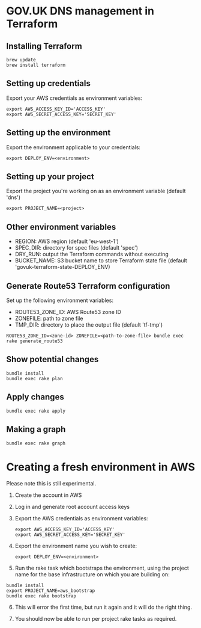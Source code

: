 # GOV.UK DNS management in Terraform

## Installing Terraform

```
brew update
brew install terraform
```

## Setting up credentials

Export your AWS credentials as environment variables:

```
export AWS_ACCESS_KEY_ID='ACCESS_KEY'
export AWS_SECRET_ACCESS_KEY='SECRET_KEY'
```

## Setting up the environment

Export the environment applicable to your credentials:

```
export DEPLOY_ENV=<environment>
```

## Setting up your project

Export the project you're working on as an environment variable (default 'dns')

```
export PROJECT_NAME=<project>
```

## Other environment variables

* REGION: AWS region (default 'eu-west-1')
* SPEC_DIR: directory for spec files (default 'spec')
* DRY_RUN: output the Terraform commands without executing
* BUCKET_NAME: S3 bucket name to store Terraform state file (default 'govuk-terraform-state\-DEPLOY\_ENV)

## Generate Route53 Terraform configuration

Set up the following environment variables:

* ROUTE53\_ZONE\_ID: AWS Route53 zone ID
* ZONEFILE: path to zone file
* TMP_DIR: directory to place the output file (default 'tf-tmp')

```
ROUTE53_ZONE_ID=<zone-id> ZONEFILE=<path-to-zone-file> bundle exec rake generate_route53
```

## Show potential changes

```
bundle install
bundle exec rake plan
```

## Apply changes

```
bundle exec rake apply
```

## Making a graph

```
bundle exec rake graph
```

# Creating a fresh environment in AWS

Please note this is still experimental.

1. Create the account in AWS
2. Log in and generate root account access keys
3. Export the AWS credentials as environment variables:

   ```
   export AWS_ACCESS_KEY_ID='ACCESS_KEY'
   export AWS_SECRET_ACCESS_KEY='SECRET_KEY'
   ```

4. Export the environment name you wish to create:

   ```
   export DEPLOY_ENV=<environment>
   ```

5. Run the rake task which bootstraps the environment, using the project name
   for the base infrastructure on which you are building on:

  ```
  bundle install
  export PROJECT_NAME=aws_bootstrap
  bundle exec rake bootstrap
  ```

6. This will error the first time, but run it again and it will do the right
   thing.

7. You should now be able to run per project rake tasks as required.
